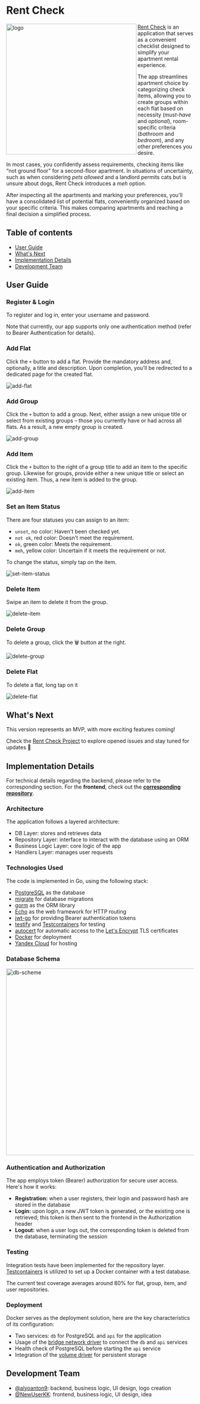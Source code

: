 # Rent Check

<img alt="logo" align="left" height="350" src="./assets/rent-check-logo.png" width="350"/>

[Rent Check](https://rent-check-411212.web.app/) is an application that serves as a convenient checklist designed to simplify your apartment rental experience.

The app streamlines apartment choice by categorizing check items, allowing you to create groups within each flat based on necessity (_must-have_ and _optional_), room-specific criteria (_bathroom_ and _bedroom_), and any other preferences you desire.

In most cases, you confidently assess requirements, checking items like “not ground floor” for a second-floor apartment. In situations of uncertainty, such as when considering _pets allowed_ and a landlord permits cats but is unsure about dogs, Rent Check introduces a _meh_ option.

After inspecting all the apartments and marking your preferences, you'll have a consolidated list of potential flats, conveniently organized based on your specific criteria. This makes comparing apartments and reaching a final decision a simplified process.

## Table of contents

- [User Guide](#user-guide)
- [What's Next](#whats-next)
- [Implementation Details](#implementation-details)
- [Development Team](#dev-team)

## User Guide <a name="user-guide"></a>

### Register & Login

To register and log in, enter your username and password.

Note that currently, our app supports only one authentication method (refer to Bearer Authentication for details).

### Add Flat

Click the `+` button to add a flat. Provide the mandatory address and, optionally, a title and description. Upon completion, you'll be redirected to a dedicated page for the created flat.

![add-flat](./assets/videos/add-flat.gif)

### Add Group

Click the `+` button to add a group. Next, either assign a new unique title or select from existing groups – those you currently have or had across all flats. As a result, a new empty group is created.

![add-group](./assets/videos/add-group.gif)

### Add Item

Click the `+` button to the right of a group title to add an item to the specific group. Likewise for groups, provide either a new unique title or select an existing item. Thus, a new item is added to the group.

![add-item](./assets/videos/add-item.gif)

### Set an Item Status

There are four statuses you can assign to an item:

- `unset`, no color: Haven't been checked yet.
- `not ok`, red color: Doesn't meet the requirement.
- `ok`, green color: Meets the requirement.
- `meh`, yellow color: Uncertain if it meets the requirement or not.

To change the status, simply tap on the item.

![set-item-status](./assets/videos/set-item-status.gif)


### Delete Item
Swipe an item to delete it from the group.

![delete-item](./assets/videos/delete-item.gif)

### Delete Group
To delete a group, click the 🗑️ button at the right.

![delete-group](./assets/videos/delete-group.gif)

### Delete Flat
To delete a flat, long tap on it

![delete-flat](./assets/videos/delete-flat.gif)

## What's Next <a name="whats-next"></a>
This version represents an MVP, with more exciting features coming!

Check the [Rent Check Project](https://github.com/users/alyoanton9/projects/1) to explore opened issues and stay tuned for updates 💙

## Implementation Details <a name="implementation-details"></a>

For technical details regarding the backend, please refer to the corresponding section. For the **frontend**, check out the **[corresponding repository](https://github.com/NewUserKK/rent-checklist-frontend)**.

### Architecture

The application follows a layered architecture:

- DB Layer: stores and retrieves data
- Repository Layer: interface to interact with the database using an ORM
- Business Logic Layer: core logic of the app
- Handlers Layer: manages user requests

### Technologies Used

The code is implemented in Go, using the following stack:

- [PostgreSQL](https://www.postgresql.org/) as the database
- [migrate](https://pkg.go.dev/github.com/golang-migrate/migrate/v4) for database migrations
- [gorm](https://gorm.io/) as the ORM library
- [Echo](https://echo.labstack.com/) as the web framework for HTTP routing
- [jwt-go](https://pkg.go.dev/github.com/golang-jwt/jwt@v3.2.2+incompatible) for providing Bearer authentication tokens
- [testify](https://pkg.go.dev/github.com/stretchr/testify) and [Testcontainers](https://golang.testcontainers.org/) for testing
- [autocert](https://pkg.go.dev/golang.org/x/crypto/acme/autocert@v0.14.0) for automatic access to the [Let's Encrypt](https://letsencrypt.org/) TLS certificates
- [Docker](https://www.docker.com/) for deployment
- [Yandex Cloud](https://cloud.yandex.com/en/) for hosting

### Database Schema

<img alt="db-scheme" height="500" src="./assets/db-scheme.png" width="850"/>

### Authentication and Authorization

The app employs token (Bearer) authorization for secure user access. Here's how it works:

- **Registration:** when a user registers, their login and password hash are stored in the database
- **Login:** upon login, a new JWT token is generated, or the existing one is retrieved; this token is then sent to the frontend in the Authorization header
- **Logout:** when a user logs out, the corresponding token is deleted from the database, terminating the session

### Testing

Integration tests have been implemented for the repository layer. [Testcontainers]([url](https://golang.testcontainers.org/)) is utilized to set up a Docker container with a test database.

The current test coverage averages around 80% for flat, group, item, and user repositories.

### Deployment
Docker serves as the deployment solution, here are the key characteristics of its configuration:

- Two services: `db` for PostgreSQL and `api` for the application
- Usage of the [bridge network driver](https://docs.docker.com/network/drivers/bridge/) to connect the `db` and `api` services
- Health check of PostgreSQL before starting the `api` service
- Integration of the [volume driver](https://docs.docker.com/storage/volumes/) for persistent storage

## Development Team <a name="dev-team"></a>
- [@alyoanton9](https://github.com/alyoanton9): backend, business logic, UI design, logo creation 
- [@NewUserKK](https://github.com/NewUserKK): frontend, business logic, UI design, idea
